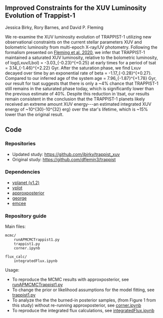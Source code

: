 ## Improved Constraints for the XUV Luminosity Evolution of Trappist-1

Jessica Birky, Rory Barnes, and David P. Fleming

We re-examine the XUV luminosity evolution of TRAPPIST-1 utilizing new observational constraints on the current stellar parameters XUV and bolometric luminosity from multi-epoch X-ray/UV photometry. Following the formalism presented on [Fleming et al. 2020](https://iopscience.iop.org/article/10.3847/1538-4357/ab77ad/meta), we infer that TRAPPIST-1 maintained a saturated XUV luminosity, relative to the bolometric luminosity, of log(Lxuv/Lbol) = -3.03_{-0.23}^{+0.25} at early times for a period of tsat = 3.14_{-1.46}^{+2.22} Gyr. After the saturation phase, we find Lxuv decayed over time by an exponential rate of beta = -1.17_{-0.28}^{+0.27}. Compared to our inferred age of the system age = 7.96_{-1.87}^{+1.78} Gyr, our result for tsat suggests that there is only a ~4\% chance that TRAPPIST-1 still remains in the saturated phase today, which is significantly lower than the previous estimate of 40\%. Despite this reduction in \tsat, our results remain consistent in the conclusion that the TRAPPIST-1 planets likely received an extreme amount XUV energy---an estimated integrated XUV energy of ~10^{30}-10^{32} erg} over the star's lifetime, which is ~15\% lower than the original result.

## Code

### Repositories

* Updated study: https://github.com/jbirky/trappist_xuv
* Original study: https://github.com/dflemin3/trappist

### Dependencies

* [vplanet (v1.2)](https://github.com/VirtualPlanetaryLaboratory/vplanet)
* [vplot](https://github.com/VirtualPlanetaryLaboratory/vplot)
* [approxposterior](https://github.com/dflemin3/approxposterior)
* [george](https://github.com/dfm/george)
* [emcee](https://github.com/dfm/emcee) 


### Repository guide

Main files:
```
mcmc/
    runAPMCMCTrappist1.py
    trappist1.py
    corner.ipynb
    
flux_calc/
    integratedFlux.ipynb
```

Usage:
* To reproduce the MCMC results with approxposterior, see [runAPMCMCTrappist1.py](https://github.com/jbirky/trappist_xuv/blob/main/mcmc/runAPMCMCTrappist1.py)
* To change the prior or likelihood assumptions for the model fitting, see [trappist1.py](https://github.com/jbirky/trappist_xuv/blob/main/mcmc/trappist1.py)
* To analyze the the the burned-in posterior samples, (from Figure 1 from this study) without re-running approxposterior, see [corner.ipynb](https://github.com/jbirky/trappist_xuv/blob/main/mcmc/corner.ipynb)
* To reproduce the integrated flux calculations, see [integratedFlux.ipynb](https://github.com/jbirky/trappist_xuv/blob/main/flux_calc/integratedFlux.ipynb)